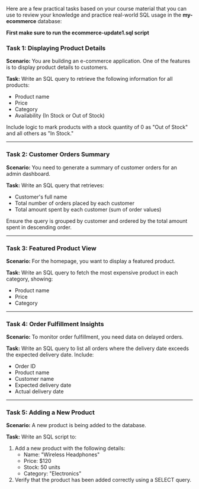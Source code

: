 Here are a few practical tasks based on your course material that you can use to review your knowledge and practice real-world SQL usage in the **my-ecommerce** database:

**First make sure to run the ecommerce-update1.sql script**

### **Task 1: Displaying Product Details**
**Scenario:** 
You are building an e-commerce application. One of the features is to display product details to customers.

**Task:**
Write an SQL query to retrieve the following information for all products:
- Product name
- Price
- Category
- Availability (In Stock or Out of Stock)

Include logic to mark products with a stock quantity of 0 as "Out of Stock" and all others as "In Stock."

---

### **Task 2: Customer Orders Summary**
**Scenario:** 
You need to generate a summary of customer orders for an admin dashboard.

**Task:**
Write an SQL query that retrieves:
- Customer's full name
- Total number of orders placed by each customer
- Total amount spent by each customer (sum of order values)

Ensure the query is grouped by customer and ordered by the total amount spent in descending order.

---

### **Task 3: Featured Product View**
**Scenario:** 
For the homepage, you want to display a featured product.

**Task:**
Write an SQL query to fetch the most expensive product in each category, showing:
- Product name
- Price
- Category

---

### **Task 4: Order Fulfillment Insights**
**Scenario:** 
To monitor order fulfillment, you need data on delayed orders.

**Task:**
Write an SQL query to list all orders where the delivery date exceeds the expected delivery date. Include:
- Order ID
- Product name
- Customer name
- Expected delivery date
- Actual delivery date

---

### **Task 5: Adding a New Product**
**Scenario:** 
A new product is being added to the database.

**Task:**
Write an SQL script to:
1. Add a new product with the following details:
   - Name: "Wireless Headphones"
   - Price: $120
   - Stock: 50 units
   - Category: "Electronics"
2. Verify that the product has been added correctly using a SELECT query.

